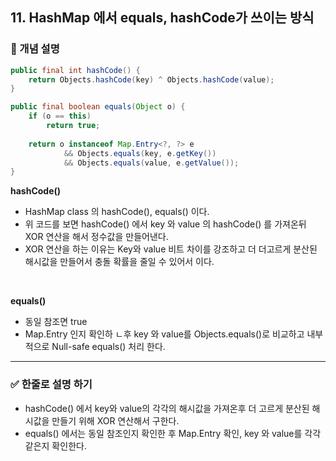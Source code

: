 ## 11. HashMap 에서 equals, hashCode가 쓰이는 방식

### 🧠 개념 설명
```java
public final int hashCode() {  
    return Objects.hashCode(key) ^ Objects.hashCode(value);  
}

public final boolean equals(Object o) {  
    if (o == this)  
        return true;  
  
    return o instanceof Map.Entry<?, ?> e  
            && Objects.equals(key, e.getKey())  
            && Objects.equals(value, e.getValue());  
}
```
**hashCode()**
- HashMap class 의 hashCode(), equals() 이다.
- 위 코드를 보면 hashCode() 에서 key 와 value 의 hashCode() 를 가져온뒤 XOR 연산을 해서 정수값을 만들어낸다.
- XOR 연산을 하는 이유는 Key와 value 비트 차이를 강조하고 더 더고르게 분산된 해시값을 만들어서 충돌 확률을 줄일 수 있어서 이다. 

<br/>

**equals()**
-  동일 참조면 true
-  Map.Entry 인지 확인하 ㄴ후 key 와 value를 Objects.equals()로 비교하고 내부적으로 Null-safe equals() 처리 한다.


---

### ✅ 한줄로 설명 하기
- hashCode() 에서 key와 value의 각각의 해시값을 가져온후 더 고르게 분산된 해시값을 만들기 위해 XOR 연산해서 구한다.
- equals() 에서는 동일 참조인지 확인한 후 Map.Entry 확인, key 와 value를 각각 같은지 확인한다.
